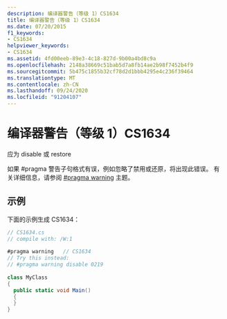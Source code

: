 ```yaml
---
description: 编译器警告（等级 1）CS1634
title: 编译器警告（等级 1）CS1634
ms.date: 07/20/2015
f1_keywords:
- CS1634
helpviewer_keywords:
- CS1634
ms.assetid: 4fd00eeb-89e3-4c18-827d-9b00a4bd8c9a
ms.openlocfilehash: 2148a38669c51bab5d7a8fb14ae2b98f7452b4f9
ms.sourcegitcommit: 5b475c1855b32cf78d2d1bbb4295e4c236f39464
ms.translationtype: MT
ms.contentlocale: zh-CN
ms.lasthandoff: 09/24/2020
ms.locfileid: "91204107"
---
```

# <a name="compiler-warning-level-1-cs1634"></a>编译器警告（等级 1）CS1634

应为 disable 或 restore  
  
 如果 #pragma 警告子句格式有误，例如忽略了禁用或还原，将出现此错误。 有关详细信息，请参阅 [#pragma warning](../language-reference/preprocessor-directives/preprocessor-pragma-warning.md) 主题。  
  
## <a name="example"></a>示例  

 下面的示例生成 CS1634：  
  
```csharp  
// CS1634.cs  
// compile with: /W:1  
  
#pragma warning   // CS1634  
// Try this instead:  
// #pragma warning disable 0219  
  
class MyClass  
{  
  public static void Main()  
  {  
  }  
}  
```
